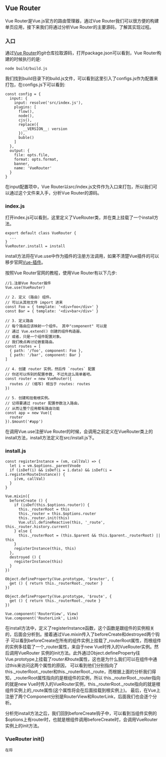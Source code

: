 ## Vue Router

Vue Router是Vue.js官方的路由管理器，通过Vue Router我们可以很方便的构建单页应用，接下来我们将通过分析Vue Router的主要源码，了解其实现过程。

### 入口

通过[Vue Router](https://github.com/vuejs/vue-router)的git仓库拉取源码，打开package.json可以看到，Vue Router构建的时候执行的是:

    node build/build.js

我们找到build目录下的build.js文件，可以看到这里引入了configs.js作为配置来打包，在configs.js下可以看到:

    const config = {
      input: {
        input: resolve('src/index.js'),
        plugins: [
          flow(),
          node(),
          cjs(),
          replace({
            __VERSION__: version
          }),
          buble()
        ]
      },
      output: {
        file: opts.file,
        format: opts.format,
        banner,
        name: 'VueRouter'
      }
    }

在input配置项中，Vue Router以src/index.js文件作为入口来打包，所以我们可以通过这个文件来入手，分析Vue Router的源码。

### index.js

打开index.js可以看到，这里定义了VueRouter类，并在类上挂载了一个install方法。

    export default class VueRouter {
      ...
    }
    VueRouter.install = install

install方法将在Vue.use中作为插件的注册方法调用，如果不清楚Vue插件的可以移步官网[Vue-插件](https://cn.vuejs.org/v2/guide/plugins.html)。

按照Vue Router官网的教程，使用Vue Router有以下几步:

    //1.注册Vue Router插件
    Vue.use(VueRouter)

    // 2. 定义 (路由) 组件。
    // 可以从其他文件 import 进来
    const Foo = { template: '<div>foo</div>' }
    const Bar = { template: '<div>bar</div>' }

    // 3. 定义路由
    // 每个路由应该映射一个组件。 其中"component" 可以是
    // 通过 Vue.extend() 创建的组件构造器，
    // 或者，只是一个组件配置对象。
    // 我们晚点再讨论嵌套路由。
    const routes = [
      { path: '/foo', component: Foo },
      { path: '/bar', component: Bar }
    ]

    // 4. 创建 router 实例，然后传 `routes` 配置
    // 你还可以传别的配置参数, 不过先这么简单着吧。
    const router = new VueRouter({
      routes // (缩写) 相当于 routes: routes
    })

    // 5. 创建和挂载根实例。
    // 记得要通过 router 配置参数注入路由，
    // 从而让整个应用都有路由功能
    const app = new Vue({
      router
    }).$mount('#app')

在调用Vue.use注册Vue Router的时候，会调用之前定义在VueRouter类上的install方法，install方法定义在src/install.js下。

### install.js

    const registerInstance = (vm, callVal) => {
      let i = vm.$options._parentVnode
      if (isDef(i) && isDef(i = i.data) && isDef(i = i.registerRouteInstance)) {
        i(vm, callVal)
      }
    }

    Vue.mixin({
      beforeCreate () {
        if (isDef(this.$options.router)) {
          this._routerRoot = this
          this._router = this.$options.router
          this._router.init(this)
          Vue.util.defineReactive(this, '_route', this._router.history.current)
        } else {
          this._routerRoot = (this.$parent && this.$parent._routerRoot) || this
        }
        registerInstance(this, this)
      },
      destroyed () {
        registerInstance(this)
      }
    })

    Object.defineProperty(Vue.prototype, '$router', {
      get () { return this._routerRoot._router }
    })

    Object.defineProperty(Vue.prototype, '$route', {
      get () { return this._routerRoot._route }
    })

    Vue.component('RouterView', View)
    Vue.component('RouterLink', Link)

在install方法中，定义了registerInstance函数，这个函数是跟组件的实例相关的，后面会分析到。接着通过Vue.mixin传入了beforeCreate和destroyed两个钩子
可以看到beforeCreate在所有的组件实例上挂载了_routerRoot属性，而根组件的实例多挂载了一个_router属性，来自于new Vue时传入的VueRouter实例。然后调用VueRouter
实例的init方法。此外通过Object.defineProperty往Vue.prototype上挂载了$router和$route属性，这也是为什么我们可以在组件中通过this来访问这两个属性的原因，
可以看到他们分别指向了this._routerRoot._router和this._routerRoot._route，而根据上面的分析我们得知，_routerRoot属性指向的是根组件的实例，所以
this._routerRoot._router指向的就是new Vue时传入的VueRouter实例，this._routerRoot._route指向的就是根组件实例上的_route属性(这个属性将会在后面挂载到根实例上)。
最后，在Vue上注册了两个Component分别是RouterView和RouterLink，后面我们也会逐个分析。

分析完install方法之后，我们回到beforeCreate钩子中，可以看到当组件实例的$options上有router时，也就是根组件调用beforeCreate时，会调用VueRouter实例上的init方法。

### VueRouter init()

    在将

